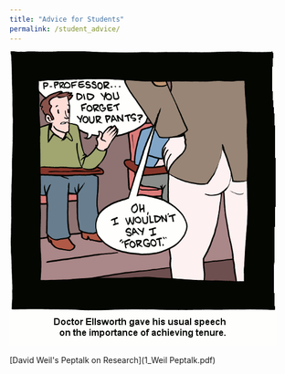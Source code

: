 ```yaml
---
title: "Advice for Students"
permalink: /student_advice/
---
```

![studentadvice](/assets/images/studentadvice.GIF)

[David Weil's Peptalk on Research](1_Weil Peptalk.pdf)
